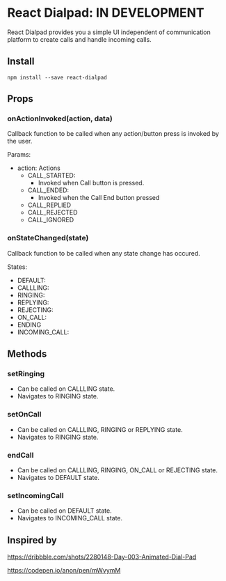 # React Dialpad: IN DEVELOPMENT #

React Dialpad provides you a simple UI independent of communication platform to create calls and handle incoming calls.

<!-- [Live Demo](https://mhmtztmr.github.io/react-font-size-changer/demo/) -->

## Install ##

`npm install --save react-dialpad`

## Props ##

### onActionInvoked(action, data) ###

Callback function to be called when any action/button press is invoked by the user.

Params:
  - action: Actions
    - CALL_STARTED: 
      - Invoked when Call button is pressed.
    - CALL_ENDED:
      - Invoked when the Call End button pressed
    - CALL_REPLIED
    - CALL_REJECTED
    - CALL_IGNORED

### onStateChanged(state) ###

Callback function to be called when any state change has occured.

States:
- DEFAULT:
- CALLLING:
- RINGING:
- REPLYING:
- REJECTING:
- ON_CALL:
- ENDING
- INCOMING_CALL:

## Methods ##

### setRinging ###

- Can be called on CALLLING state.
- Navigates to RINGING state.

### setOnCall ###

- Can be called on CALLLING, RINGING or REPLYING state.
- Navigates to RINGING state.

### endCall ###

- Can be called on CALLLING, RINGING, ON_CALL or REJECTING state.
- Navigates to DEFAULT state.

### setIncomingCall ###

- Can be called on DEFAULT state.
- Navigates to INCOMING_CALL state.

## Inspired by ##

https://dribbble.com/shots/2280148-Day-003-Animated-Dial-Pad

https://codepen.io/anon/pen/mWvymM

<!-- ### options ###

| property      | detail                                                 | default |
| ------------- |:------------------------------------------------------:| ------- |
| stepSize      | Number of px to change for each action (up/down)       | 2       |
| range         | Max number of changes for both increment and decrement | 3       |

### customButtons ###

| property      | detail                                                 | default |
| ------------- |:------------------------------------------------------:| ------- |
| up            | Font size increaser element                            |         |
| down          | Font size decreaser element                            |         |
| style         | Custom style for each button                           |         |
| buttonsMargin | Margin between buttons                                 | 4px     |


## Example Usage ##

```JavaScript
import React, { Component } from 'react';
import { FontSizeChanger } from 'react-font-size-changer';

class App extends Component {
  render() {
    return (
      <div className="app">
        <FontSizeChanger
          targets={['#target .content']}
          options={{
            stepSize: 2,
            range: 3
          }}
          customButtons={{
            up: <span style={{'fontSize': '36px'}}>A</span>,
            down: <span style={{'fontSize': '20px'}}>A</span>,
            style: {
              backgroundColor: 'red',
              color: 'white',
              WebkitBoxSizing: 'border-box',
              WebkitBorderRadius: '5px',
              width: '60px'
            },
            buttonsMargin: 10
          }}          
        />
        <div id="target">
          <p className="title">This is the title of my target text</p>
          <p className="content">This is the content of my target text</p>
        </div>
      </div>
    );
  }
}
``` -->
